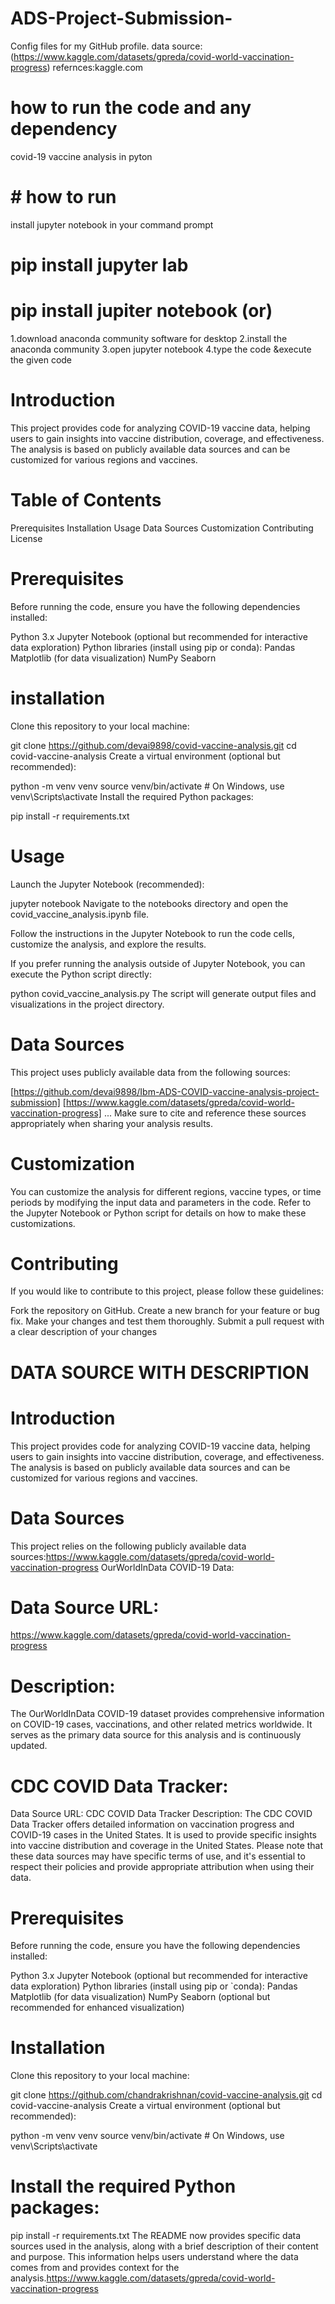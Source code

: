# ADS-Project-Submission-
Config files for my GitHub profile.
data source:(https://www.kaggle.com/datasets/gpreda/covid-world-vaccination-progress) refernces:kaggle.com

# how to run the code and any dependency
covid-19 vaccine analysis in pyton

# # how to run
install jupyter notebook in your command prompt

# pip install jupyter lab
# pip install jupiter notebook (or)
 1.download anaconda community software for desktop
 2.install the anaconda community
 3.open jupyter notebook
 4.type the code &execute the given code
# Introduction
This project provides code for analyzing COVID-19 vaccine data, helping users to gain insights into vaccine distribution, coverage, and effectiveness. The analysis is based on publicly available data sources and can be customized for various regions and vaccines.

# Table of Contents
Prerequisites Installation Usage Data Sources Customization Contributing License

# Prerequisites
Before running the code, ensure you have the following dependencies installed:

Python 3.x Jupyter Notebook (optional but recommended for interactive data exploration) Python libraries (install using pip or conda): Pandas Matplotlib (for data visualization) NumPy Seaborn

# installation
Clone this repository to your local machine:

git clone https://github.com/devai9898/covid-vaccine-analysis.git cd covid-vaccine-analysis Create a virtual environment (optional but recommended):

python -m venv venv source venv/bin/activate # On Windows, use venv\Scripts\activate Install the required Python packages:

pip install -r requirements.txt

# Usage
Launch the Jupyter Notebook (recommended):

jupyter notebook Navigate to the notebooks directory and open the covid_vaccine_analysis.ipynb file.

Follow the instructions in the Jupyter Notebook to run the code cells, customize the analysis, and explore the results.

If you prefer running the analysis outside of Jupyter Notebook, you can execute the Python script directly:

python covid_vaccine_analysis.py The script will generate output files and visualizations in the project directory.

# Data Sources
This project uses publicly available data from the following sources:

[https://github.com/devai9898/Ibm-ADS-COVID-vaccine-analysis-project-submission] [https://www.kaggle.com/datasets/gpreda/covid-world-vaccination-progress] ... Make sure to cite and reference these sources appropriately when sharing your analysis results.

# Customization
You can customize the analysis for different regions, vaccine types, or time periods by modifying the input data and parameters in the code. Refer to the Jupyter Notebook or Python script for details on how to make these customizations.

# Contributing
If you would like to contribute to this project, please follow these guidelines:

Fork the repository on GitHub. Create a new branch for your feature or bug fix. Make your changes and test them thoroughly. Submit a pull request with a clear description of your changes

# DATA SOURCE WITH DESCRIPTION
# Introduction
This project provides code for analyzing COVID-19 vaccine data, helping users to gain insights into vaccine distribution, coverage, and effectiveness. The analysis is based on publicly available data sources and can be customized for various regions and vaccines.

# Data Sources
This project relies on the following publicly available data sources:https://www.kaggle.com/datasets/gpreda/covid-world-vaccination-progress OurWorldInData COVID-19 Data:

# Data Source URL:
https://www.kaggle.com/datasets/gpreda/covid-world-vaccination-progress

# Description:
The OurWorldInData COVID-19 dataset provides comprehensive information on COVID-19 cases, vaccinations, and other related metrics worldwide. It serves as the primary data source for this analysis and is continuously updated.

# CDC COVID Data Tracker:
Data Source URL: CDC COVID Data Tracker Description: The CDC COVID Data Tracker offers detailed information on vaccination progress and COVID-19 cases in the United States. It is used to provide specific insights into vaccine distribution and coverage in the United States. Please note that these data sources may have specific terms of use, and it's essential to respect their policies and provide appropriate attribution when using their data.

# Prerequisites
Before running the code, ensure you have the following dependencies installed:

Python 3.x Jupyter Notebook (optional but recommended for interactive data exploration) Python libraries (install using pip or `conda): Pandas Matplotlib (for data visualization) NumPy Seaborn (optional but recommended for enhanced visualization)

# Installation
Clone this repository to your local machine:

git clone https://github.com/chandrakrishnan/covid-vaccine-analysis.git cd covid-vaccine-analysis Create a virtual environment (optional but recommended):

python -m venv venv source venv/bin/activate # On Windows, use venv\Scripts\activate

# Install the required Python packages:
pip install -r requirements.txt The README now provides specific data sources used in the analysis, along with a brief description of their content and purpose. This information helps users understand where the data comes from and provides context for the analysis.https://www.kaggle.com/datasets/gpreda/covid-world-vaccination-progress

